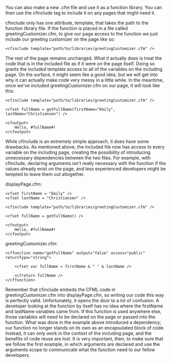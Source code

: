 You can also make a new .cfm file and use it as a function library. You
can then use the cfinclude tag to include it on any pages that might
need it.

cfinclude only has one attribute, template, that takes the path to the
function library file. If the function is placed in a file called
greetingCustomizer.cfm, to give our page access to the function we just
include our greeting customizer on the page like so:

~~~~ {.prettyprint}
<cfinclude template="path/to/libraries/greetingCustomizer.cfm" />
~~~~

The rest of the page remains unchanged. What it actually does is treat
the code that is in the included file as if it were on the page itself.
Doing so grants the included template access to all of the variables on
the including page. On the surface, it might seem like a good idea, but
we will get into why it can actually make code very messy in a little
while. In the meantime, once we've included greetingCustomizer.cfm on
our page, it will look like this:

~~~~ {.prettyprint}
<cfinclude template="path/to/libraries/greetingCustomizer.cfm" />

<cfset fullName = getFullName(firstName="Emily", lastName="Christiansen") />

<cfoutput>
    Hello, #fullName#!
</cfoutput>
~~~~

While cfinclude is an extremely simple approach, it does have some
drawbacks. As mentioned above, the included file now has access to every
variable on the including page, creating the possibility of introducing
unnecessary dependencies between the two files. For example, with
cfinclude, declaring arguments isn't really necessary with the function
if the values already exist on the page, and less experienced developers
might be tempted to leave them out altogether.

displayPage.cfm:

~~~~ {.prettyprint}
<cfset firstName = "Emily" />
<cfset lastName = "Christiansen" />

<cfinclude template="path/to/libraries/greetingCustomizer.cfm" />

<cfset fullName = getFullName() />

<cfoutput>
    Hello, #fullName#!
</cfoutput>
~~~~

greetingCustomizer.cfm:

~~~~ {.prettyprint}
<cffunction name="getFullName" output="false" access="public" returnType="string">

    <cfset var fullName = firstName & " " & lastName />

    <cfreturn fullName />
</cffunction>
~~~~

Remember that cfinclude embeds the CFML code in greetingCustomizer.cfm
into displayPage.cfm, so writing our code this way is perfectly valid.
Unfortunately, it opens the door to a lot of confusion. A developer
looking at the function by itself has no idea where the firstName and
lastName variables came from. If this function is used anywhere else,
those variables will need to be declared on the page or passed into the
function. What was done in the example above introduced a dependency;
our function no longer stands on its own as an encapsulated block of
code. Instead, it can only work in the context of the including page,
and the benefits of code reuse are lost. It is very important, then, to
make sure that we follow the first example, in which arguments are
declared and use the arguments scope to communicate what the function
need to our fellow developers.

